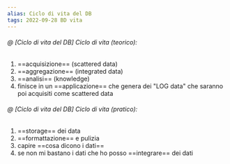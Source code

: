 ```yaml
---
alias: Ciclo di vita del DB
tags: 2022-09-28 BD vita
---
```


###### @ [Ciclo di vita del DB] Ciclo di vita (teorico):
1. ==acquisizione== (scattered data)
2. ==aggregazione== (integrated data)
3. ==analisi== (knowledge)
4. finisce in un ==applicazione== che genera dei "LOG data" che saranno poi acquisiti come scattered data
<!--ID: 1670236971113-->


###### @ [Ciclo di vita del DB] Ciclo di vita (pratico):
1. ==storage== dei data
2. ==formattazione== e pulizia
3. capire ==cosa dicono i dati==
4. se non mi bastano i dati che ho posso ==integrare== dei dati
<!--ID: 1670236971118-->
